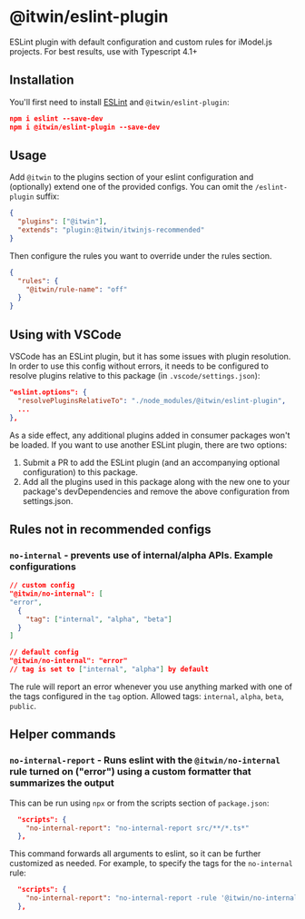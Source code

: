 # @itwin/eslint-plugin

ESLint plugin with default configuration and custom rules for iModel.js projects. For best results, use with Typescript 4.1+

## Installation

You'll first need to install [ESLint](http://eslint.org) and `@itwin/eslint-plugin`:

```json
npm i eslint --save-dev
npm i @itwin/eslint-plugin --save-dev
```

## Usage

Add `@itwin` to the plugins section of your eslint configuration and (optionally) extend one of the provided configs. You can omit the `/eslint-plugin` suffix:

```json
{
  "plugins": ["@itwin"],
  "extends": "plugin:@itwin/itwinjs-recommended"
}
```

Then configure the rules you want to override under the rules section.

```json
{
  "rules": {
    "@itwin/rule-name": "off"
  }
}
```

## Using with VSCode

VSCode has an ESLint plugin, but it has some issues with plugin resolution. In order to use this config without errors, it needs to be configured to resolve plugins relative to this package (in `.vscode/settings.json`):

```json
"eslint.options": {
  "resolvePluginsRelativeTo": "./node_modules/@itwin/eslint-plugin",
  ...
},
```

As a side effect, any additional plugins added in consumer packages won't be loaded. If you want to use another ESLint plugin, there are two options:

1. Submit a PR to add the ESLint plugin (and an accompanying optional configuration) to this package.
2. Add all the plugins used in this package along with the new one to your package's devDependencies and remove the above configuration from settings.json.

## Rules not in recommended configs

### `no-internal` - prevents use of internal/alpha APIs. Example configurations

```json
// custom config
"@itwin/no-internal": [
"error",
  {
    "tag": ["internal", "alpha", "beta"]
  }
]
```

```json
// default config
"@itwin/no-internal": "error"
// tag is set to ["internal", "alpha"] by default
```

The rule will report an error whenever you use anything marked with one of the tags configured in the `tag` option.
Allowed tags: `internal`, `alpha`, `beta`, `public`.

## Helper commands

### `no-internal-report` - Runs eslint with the `@itwin/no-internal` rule turned on ("error") using a custom formatter that summarizes the output

This can be run using `npx` or from the scripts section of `package.json`:

```json
  "scripts": {
    "no-internal-report": "no-internal-report src/**/*.ts*"
  },

```

This command forwards all arguments to eslint, so it can be further customized as needed. For example, to specify the tags for the `no-internal` rule:

```json
  "scripts": {
    "no-internal-report": "no-internal-report -rule '@itwin/no-internal: ['error', { 'tag': [ 'internal', 'alpha', 'beta' ]}]' src/**/*.ts*"
  },

```
